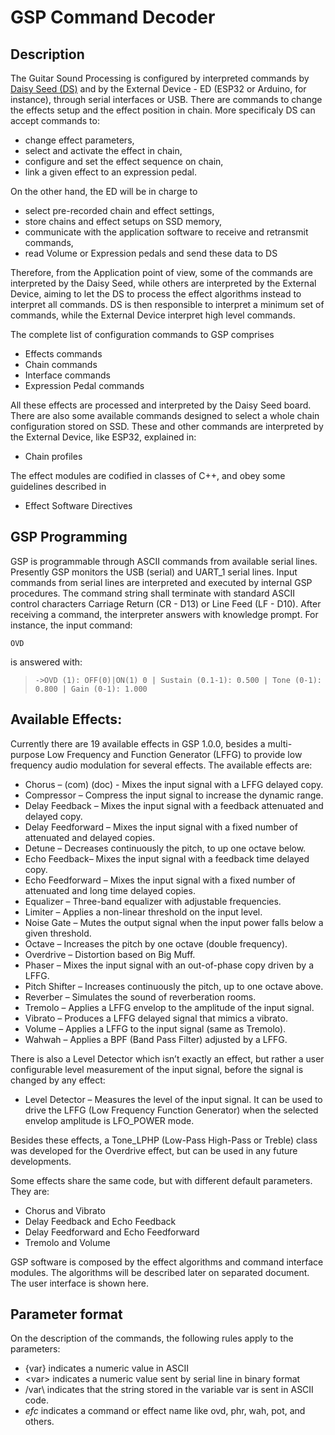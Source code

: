 # GSP Command Decoder

## Description 

The Guitar Sound Processing is configured by interpreted commands by [Daisy Seed (DS)](https://electro-smith.com/products/daisy-seed) and by the External Device - ED (ESP32 or Arduino, for instance), through serial interfaces or USB. There are commands to change the effects setup and the effect position in chain. More specificaly DS can accept commands to:

- change effect parameters,
- select and activate the effect in chain,
- configure and set the effect sequence on chain,
- link a given effect to an expression pedal.

On the other hand, the ED will be in charge to

- select pre-recorded chain and effect settings,
- store chains and effect setups on SSD memory,
- communicate with the application software to receive and retransmit commands,
- read Volume or Expression pedals and send these data to DS

Therefore, from the Application point of view, some of the commands are interpreted by the Daisy Seed, while others are interpreted by the External Device, aiming to let the DS to process the effect algorithms instead to interpret all commands. DS is then responsible to interpret a minimum set of commands, while the External Device interpret high level commands. 

The complete list of configuration commands to GSP comprises

- Effects commands
- Chain commands
- Interface commands
- Expression Pedal commands

All these effects are processed and interpreted by the Daisy Seed board. There are also some available commands designed to select a whole chain configuration stored on SSD. These and other commands are interpreted by the External Device, like ESP32, explained in:

- Chain profiles

The effect modules are codified in classes of C++, and obey some guidelines described in

- Effect Software Directives

## GSP Programming 

GSP is programmable through ASCII commands from available serial lines. Presently GSP monitors the USB (serial) and UART_1 serial lines. Input commands from serial lines are interpreted and executed by internal GSP procedures. The command string shall terminate with standard ASCII control characters Carriage Return (CR - D13) or Line Feed (LF - D10). After receiving a command, the interpreter answers with knowledge prompt. For instance, the input command:

```OVD```

is answered with:

> ```->OVD (1): OFF(0)|ON(1) 0 | Sustain (0.1-1): 0.500 | Tone (0-1): 0.800 | Gain (0-1): 1.000```

## Available Effects:

Currently there are 19 available effects in GSP 1.0.0, besides a multi-purpose Low Frequency and Function Generator (LFFG) to provide low frequency audio modulation for several effects. The available effects are:

- Chorus – (com) (doc) - Mixes the input signal with a LFFG delayed copy.
- Compressor – Compress the input signal to increase the dynamic range.
- Delay Feedback – Mixes the input signal with a feedback attenuated and delayed copy.
- Delay Feedforward – Mixes the input signal with a fixed number of attenuated and delayed copies.
- Detune – Decreases continuously the pitch, to up one octave below.
- Echo Feedback– Mixes the input signal with a feedback time delayed copy.
- Echo Feedforward – Mixes the input signal with a fixed number of attenuated and long time delayed copies.
- Equalizer – Three-band equalizer with adjustable frequencies.
- Limiter – Applies a non-linear threshold on the input level.
- Noise Gate – Mutes the output signal when the input power falls below a given threshold.
- Octave – Increases the pitch by one octave (double frequency).
- Overdrive – Distortion based on Big Muff.
- Phaser – Mixes the input signal with an out-of-phase copy driven by a LFFG.
- Pitch Shifter – Increases continuously the pitch, up to one octave above.
- Reverber – Simulates the sound of reverberation rooms.
- Tremolo – Applies a LFFG envelop to the amplitude of the input signal.
- Vibrato – Produces a LFFG delayed signal that mimics a vibrato.
- Volume – Applies a LFFG to the input signal (same as Tremolo).
- Wahwah – Applies a BPF (Band Pass Filter) adjusted by a LFFG.

There is also a Level Detector which isn’t exactly an effect, but rather a user configurable level measurement of the input signal, before the signal is changed by any effect:

- Level Detector – Measures the level of the input signal. It can be used to drive the LFFG (Low Frequency Function Generator) when the selected envelop amplitude is LFO_POWER mode.

Besides these effects, a Tone_LPHP (Low-Pass High-Pass or Treble) class was developed for the Overdrive effect, but can be used in any future developments.

Some effects share the same code, but with different default parameters. They are:

- Chorus and Vibrato
- Delay Feedback and Echo Feedback
- Delay Feedforward and Echo Feedforward
- Tremolo and Volume

GSP software is composed by the effect algorithms and command interface modules. The algorithms will be described later on separated document. The user interface is shown here.

## Parameter format

On the description of the commands, the following rules apply to the parameters:
 
- {var} indicates a numeric value in ASCII
- \<var\> indicates a numeric value sent by serial line in binary format
- /var\ indicates that the string stored in the variable var is sent in ASCII code.
- *efc* indicates a command or effect name like ovd, phr, wah, pot, and others.

